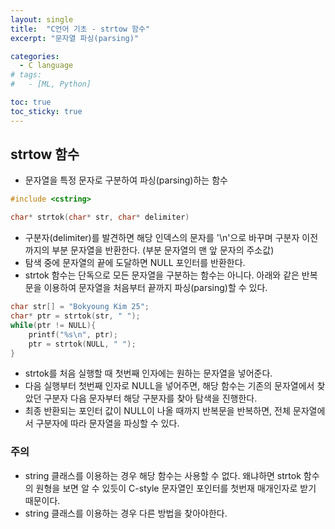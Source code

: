 ```yaml
---
layout: single
title:  "C언어 기초 - strtow 함수"
excerpt: "문자열 파싱(parsing)"

categories:
  - C language
# tags:
#   - [ML, Python]

toc: true
toc_sticky: true
---
```


## strtow 함수
- 문자열을 특정 문자로 구분하여 파싱(parsing)하는 함수

```c
#include <cstring>

char* strtok(char* str, char* delimiter)
```

- 구분자(delimiter)를 발견하면 해당 인덱스의 문자를 '\n'으로 바꾸며 구분자 이전까지의 부분 문자열을 반환한다. (부분 문자열의 맨 앞 문자의 주소값)
- 탐색 중에 문자열의 끝에 도달하면 NULL 포인터를 반환한다.
- strtok 함수는 단독으로 모든 문자열을 구분하는 함수는 아니다. 아래와 같은 반복문을 이용하여 문자열을 처음부터 끝까지 파싱(parsing)할 수 있다.

```c
char str[] = "Bokyoung Kim 25";
char* ptr = strtok(str, " ");
while(ptr != NULL){
    printf("%s\n", ptr);
    ptr = strtok(NULL, " ");
}
```

- strtok를 처음 실행할 때 첫번째 인자에는 원하는 문자열을 넣어준다.
- 다음 실행부터 첫번째 인자로 NULL을 넣어주면, 해당 함수는 기존의 문자열에서 찾았던 구분자 다음 문자부터 해당 구분자를 찾아 탐색을 진행한다.
- 최종 반환되는 포인터 값이 NULL이 나올 때까지 반복문을 반복하면, 전체 문자열에서 구분자에 따라 문자열을 파싱할 수 있다.

### 주의
- string 클래스를 이용하는 경우 해당 함수는 사용할 수 없다. 왜냐하면 strtok 함수의 원형을 보면 알 수 있듯이 C-style 문자열인 포인터를 첫번재 매개인자로 받기 때문이다.
- string 클래스를 이용하는 경우 다른 방법을 찾아야한다.